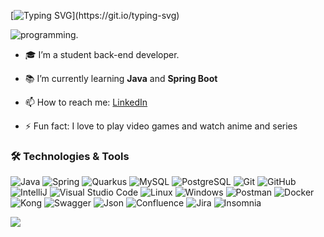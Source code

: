 [![Typing SVG](https://readme-typing-svg.herokuapp.com/?color=DDDD&size=35&width=1000&lines=Hello,+Welcome!+;I'am+Yuri+Nascimento,+Back-End+Developer.)](https://git.io/typing-svg)

![programming.](https://user-images.githubusercontent.com/83776617/173363091-1a7b84eb-864c-4345-97bd-a8ec5a2b3b39.gif)

- 🎓 I’m a student back-end developer.

- 📚 I’m currently learning **Java** and **Spring Boot**

- 📫 How to reach me: [LinkedIn](https://www.linkedin.com/in/yuriidiiego/)

- ⚡ Fun fact: I love to play video games and watch anime and series

### 🛠️ Technologies & Tools

<p align="left">
  <img src="https://img.shields.io/badge/-Java-000?&logo=Java&logoColor=007396" alt="Java" />
  <img src="https://img.shields.io/badge/-Spring-000?&logo=Spring" alt="Spring" />
  <img src="https://img.shields.io/badge/-Quarkus-000?&logo=Quarkus" alt="Quarkus" />
  <img src="https://img.shields.io/badge/-MySQL-000?&logo=MySQL" alt="MySQL" />
  <img src="https://img.shields.io/badge/-PostgreSQL-000?&logo=PostgreSQL" alt="PostgreSQL" />
  <img src="https://img.shields.io/badge/-Git-000?&logo=git" alt="Git" />
  <img src="https://img.shields.io/badge/-GitHub-000?&logo=github" alt="GitHub" />
  <img src="https://img.shields.io/badge/-IntelliJ-000?&logo=IntelliJ-IDEA" alt="IntelliJ" />
  <img src="https://img.shields.io/badge/-Visual%20Studio%20Code-000?&logo=Visual-Studio-Code&logoColor=007ACC" alt="Visual Studio Code" />
  <img src="https://img.shields.io/badge/-Linux-000?&logo=Linux&logoColor=FCC624" alt="Linux" />
  <img src="https://img.shields.io/badge/-Windows-000?&logo=Windows&logoColor=0078D6" alt="Windows" />
  <img src="https://img.shields.io/badge/-Postman-000?&logo=Postman" alt="Postman" />
  <img src="https://img.shields.io/badge/-Docker-000?&logo=Docker" alt="Docker" />
  <img src="https://img.shields.io/badge/-Kong-000?&logo=Kong" alt="Kong" />
  <img src="https://img.shields.io/badge/-Swagger-000?&logo=Swagger" alt="Swagger" />
  <img src="https://img.shields.io/badge/-Json-000?&logo=Json" alt="Json" />
  <img src="https://img.shields.io/badge/-Confluence-000?&logo=Confluence" alt="Confluence" />
  <img src="https://img.shields.io/badge/-Jira-000?&logo=Jira" alt="Jira" />  
  <img src="https://img.shields.io/badge/-Insomnia-000?&logo=Insomnia" alt="Insomnia" />
</p>

![](http://github-profile-summary-cards.vercel.app/api/cards/profile-details?username=yuriidiiego&theme=nord_dark)

